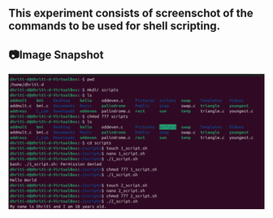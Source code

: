 ## This experiment consists of screenschot of the commands to be used for shell scripting.
## 📷Image Snapshot
![alt text](image-4.png)